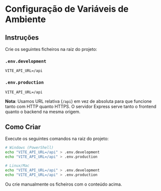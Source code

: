 # Configuração de Variáveis de Ambiente

## Instruções

Crie os seguintes ficheiros na raiz do projeto:

### `.env.development`
```
VITE_API_URL=/api
```

### `.env.production`
```
VITE_API_URL=/api
```

**Nota**: Usamos URL relativa (`/api`) em vez de absoluta para que funcione tanto com HTTP quanto HTTPS. O servidor Express serve tanto o frontend quanto o backend na mesma origem.

## Como Criar

Execute os seguintes comandos na raiz do projeto:

```bash
# Windows (PowerShell)
echo "VITE_API_URL=/api" > .env.development
echo "VITE_API_URL=/api" > .env.production

# Linux/Mac
echo "VITE_API_URL=/api" > .env.development
echo "VITE_API_URL=/api" > .env.production
```

Ou crie manualmente os ficheiros com o conteúdo acima.

